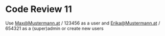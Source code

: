 # Code Review 11
Use Max@Mustermann.at / 123456 as a user and Erika@Mustermann.at / 654321 as a (super)admin or create new users